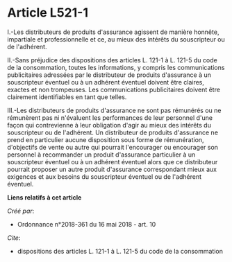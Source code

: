 # Article L521-1

I.-Les distributeurs de produits d'assurance agissent de manière honnête, impartiale et professionnelle et ce, au mieux des
intérêts du souscripteur ou de l'adhérent.

II.-Sans préjudice des dispositions des articles L. 121-1 à L. 121-5 du code de la consommation, toutes les informations, y
compris les communications publicitaires adressées par le distributeur de produits d'assurance à un souscripteur éventuel ou
à un adhérent éventuel doivent être claires, exactes et non trompeuses. Les communications publicitaires doivent être
clairement identifiables en tant que telles.

III.-Les distributeurs de produits d'assurance ne sont pas rémunérés ou ne rémunèrent pas ni n'évaluent les performances de
leur personnel d'une façon qui contrevienne à leur obligation d'agir au mieux des intérêts du souscripteur ou de l'adhérent.
Un distributeur de produits d'assurance ne prend en particulier aucune disposition sous forme de rémunération, d'objectifs de
vente ou autre qui pourrait l'encourager ou encourager son personnel à recommander un produit d'assurance particulier à un
souscripteur éventuel ou à un adhérent éventuel alors que ce distributeur pourrait proposer un autre produit d'assurance
correspondant mieux aux exigences et aux besoins du souscripteur éventuel ou de l'adhérent éventuel.

**Liens relatifs à cet article**

_Créé par_:

  - Ordonnance n°2018-361 du 16 mai 2018 - art. 10

_Cite_:

  - dispositions des articles L. 121-1 à L. 121-5 du code de la consommation
